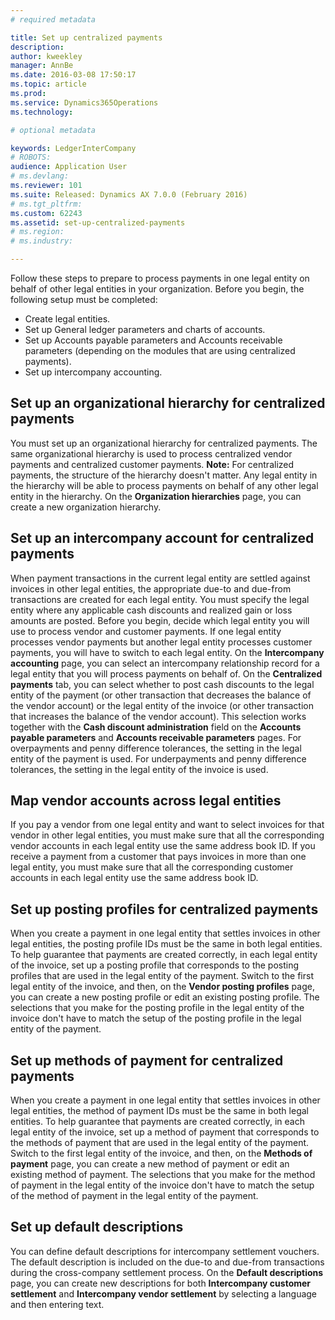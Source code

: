 ```yaml
---
# required metadata

title: Set up centralized payments
description: 
author: kweekley
manager: AnnBe
ms.date: 2016-03-08 17:50:17
ms.topic: article
ms.prod: 
ms.service: Dynamics365Operations
ms.technology: 

# optional metadata

keywords: LedgerInterCompany
# ROBOTS: 
audience: Application User
# ms.devlang: 
ms.reviewer: 101
ms.suite: Released: Dynamics AX 7.0.0 (February 2016)
# ms.tgt_pltfrm: 
ms.custom: 62243
ms.assetid: set-up-centralized-payments
# ms.region: 
# ms.industry: 

---
```


Follow these steps to prepare to process payments in one legal entity on behalf of other legal entities in your organization. Before you begin, the following setup must be completed:

-   Create legal entities.
-   Set up General ledger parameters and charts of accounts.
-   Set up Accounts payable parameters and Accounts receivable parameters (depending on the modules that are using centralized payments).
-   Set up intercompany accounting.

Set up an organizational hierarchy for centralized payments
-----------------------------------------------------------

You must set up an organizational hierarchy for centralized payments. The same organizational hierarchy is used to process centralized vendor payments and centralized customer payments. **Note:** For centralized payments, the structure of the hierarchy doesn't matter. Any legal entity in the hierarchy will be able to process payments on behalf of any other legal entity in the hierarchy. On the **Organization hierarchies** page, you can create a new organization hierarchy.

Set up an intercompany account for centralized payments
-------------------------------------------------------

When payment transactions in the current legal entity are settled against invoices in other legal entities, the appropriate due-to and due-from transactions are created for each legal entity. You must specify the legal entity where any applicable cash discounts and realized gain or loss amounts are posted. Before you begin, decide which legal entity you will use to process vendor and customer payments. If one legal entity processes vendor payments but another legal entity processes customer payments, you will have to switch to each legal entity. On the **Intercompany accounting** page, you can select an intercompany relationship record for a legal entity that you will process payments on behalf of. On the **Centralized payments** tab, you can select whether to post cash discounts to the legal entity of the payment (or other transaction that decreases the balance of the vendor account) or the legal entity of the invoice (or other transaction that increases the balance of the vendor account). This selection works together with the **Cash discount administration** field on the **Accounts payable parameters** and **Accounts receivable parameters** pages. For overpayments and penny difference tolerances, the setting in the legal entity of the payment is used. For underpayments and penny difference tolerances, the setting in the legal entity of the invoice is used.

Map vendor accounts across legal entities
-----------------------------------------

If you pay a vendor from one legal entity and want to select invoices for that vendor in other legal entities, you must make sure that all the corresponding vendor accounts in each legal entity use the same address book ID. If you receive a payment from a customer that pays invoices in more than one legal entity, you must make sure that all the corresponding customer accounts in each legal entity use the same address book ID.

Set up posting profiles for centralized payments
------------------------------------------------

When you create a payment in one legal entity that settles invoices in other legal entities, the posting profile IDs must be the same in both legal entities. To help guarantee that payments are created correctly, in each legal entity of the invoice, set up a posting profile that corresponds to the posting profiles that are used in the legal entity of the payment. Switch to the first legal entity of the invoice, and then, on the **Vendor posting profiles** page, you can create a new posting profile or edit an existing posting profile. The selections that you make for the posting profile in the legal entity of the invoice don't have to match the setup of the posting profile in the legal entity of the payment.

Set up methods of payment for centralized payments
--------------------------------------------------

When you create a payment in one legal entity that settles invoices in other legal entities, the method of payment IDs must be the same in both legal entities. To help guarantee that payments are created correctly, in each legal entity of the invoice, set up a method of payment that corresponds to the methods of payment that are used in the legal entity of the payment. Switch to the first legal entity of the invoice, and then, on the **Methods of payment** page, you can create a new method of payment or edit an existing method of payment. The selections that you make for the method of payment in the legal entity of the invoice don't have to match the setup of the method of payment in the legal entity of the payment.

Set up default descriptions
---------------------------

You can define default descriptions for intercompany settlement vouchers. The default description is included on the due-to and due-from transactions during the cross-company settlement process. On the **Default descriptions** page, you can create new descriptions for both **Intercompany customer settlement** and **Intercompany vendor settlement** by selecting a language and then entering text.

